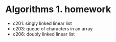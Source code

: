 # Algorithms 1. homework

- c201: singly linked linear list
- c203: queue of characters in an array
- c206: doubly linked linear list